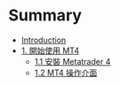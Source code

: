 # Summary

* [Introduction](README.md)
* [1. 開始使用 MT4](Chap1/1.0_Start.md)
   * [1.1 安裝 Metatrader 4](Chap1/1.1_InstallMt4.md)
   * [1.2 MT4 操作介面](Chap1/1.2_IntroductionMT4.md)

